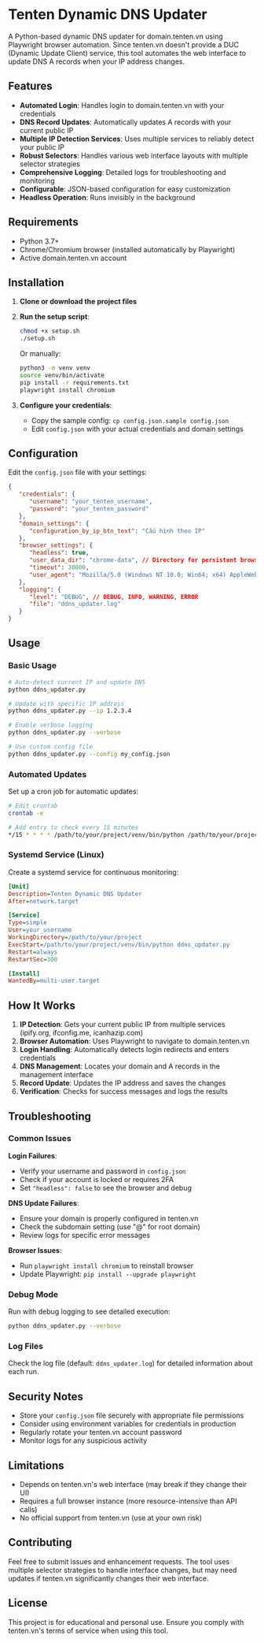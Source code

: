 ﻿# Tenten Dynamic DNS Updater

A Python-based dynamic DNS updater for domain.tenten.vn using Playwright browser automation. Since tenten.vn doesn't provide a DUC (Dynamic Update Client) service, this tool automates the web interface to update DNS A records when your IP address changes.

## Features

- **Automated Login**: Handles login to domain.tenten.vn with your credentials
- **DNS Record Updates**: Automatically updates A records with your current public IP
- **Multiple IP Detection Services**: Uses multiple services to reliably detect your public IP
- **Robust Selectors**: Handles various web interface layouts with multiple selector strategies
- **Comprehensive Logging**: Detailed logs for troubleshooting and monitoring
- **Configurable**: JSON-based configuration for easy customization
- **Headless Operation**: Runs invisibly in the background

## Requirements

- Python 3.7+
- Chrome/Chromium browser (installed automatically by Playwright)
- Active domain.tenten.vn account

## Installation

1. **Clone or download the project files**

2. **Run the setup script**:
   ```bash
   chmod +x setup.sh
   ./setup.sh
   ```

   Or manually:
   ```bash
   python3 -m venv venv
   source venv/bin/activate
   pip install -r requirements.txt
   playwright install chromium
   ```

3. **Configure your credentials**:
    - Copy the sample config: `cp config.json.sample config.json`
    - Edit `config.json` with your actual credentials and domain settings

## Configuration

Edit the `config.json` file with your settings:

```json
{
   "credentials": {
      "username": "your_tenten_username",
      "password": "your_tenten_password"
   },
   "domain_settings": {
      "configuration_by_ip_btn_text": "Cấu hình theo IP"
   },
   "browser_settings": {
      "headless": true,
      "user_data_dir": "chrome-data", // Directory for persistent browser data
      "timeout": 30000,
      "user_agent": "Mozilla/5.0 (Windows NT 10.0; Win64; x64) AppleWebKit/537.36 (KHTML, like Gecko) Chrome/120.0.0.0 Safari/537.36"
   },
   "logging": {
      "level": "DEBUG", // DEBUG, INFO, WARNING, ERROR
      "file": "ddns_updater.log"
   }
}
```

## Usage

### Basic Usage
```bash
# Auto-detect current IP and update DNS
python ddns_updater.py

# Update with specific IP address
python ddns_updater.py --ip 1.2.3.4

# Enable verbose logging
python ddns_updater.py --verbose

# Use custom config file
python ddns_updater.py --config my_config.json
```

### Automated Updates
Set up a cron job for automatic updates:

```bash
# Edit crontab
crontab -e

# Add entry to check every 15 minutes
*/15 * * * * /path/to/your/project/venv/bin/python /path/to/your/project/ddns_updater.py
```

### Systemd Service (Linux)
Create a systemd service for continuous monitoring:

```ini
[Unit]
Description=Tenten Dynamic DNS Updater
After=network.target

[Service]
Type=simple
User=your_username
WorkingDirectory=/path/to/your/project
ExecStart=/path/to/your/project/venv/bin/python ddns_updater.py
Restart=always
RestartSec=300

[Install]
WantedBy=multi-user.target
```

## How It Works

1. **IP Detection**: Gets your current public IP from multiple services (ipify.org, ifconfig.me, icanhazip.com)
2. **Browser Automation**: Uses Playwright to navigate to domain.tenten.vn
3. **Login Handling**: Automatically detects login redirects and enters credentials
4. **DNS Management**: Locates your domain and A records in the management interface
5. **Record Update**: Updates the IP address and saves the changes
6. **Verification**: Checks for success messages and logs the results

## Troubleshooting

### Common Issues

**Login Failures**:
- Verify your username and password in `config.json`
- Check if your account is locked or requires 2FA
- Set `"headless": false` to see the browser and debug

**DNS Update Failures**:
- Ensure your domain is properly configured in tenten.vn
- Check the subdomain setting (use "@" for root domain)
- Review logs for specific error messages

**Browser Issues**:
- Run `playwright install chromium` to reinstall browser
- Update Playwright: `pip install --upgrade playwright`

### Debug Mode
Run with debug logging to see detailed execution:
```bash
python ddns_updater.py --verbose
```

### Log Files
Check the log file (default: `ddns_updater.log`) for detailed information about each run.

## Security Notes

- Store your `config.json` file securely with appropriate file permissions
- Consider using environment variables for credentials in production
- Regularly rotate your tenten.vn account password
- Monitor logs for any suspicious activity

## Limitations

- Depends on tenten.vn's web interface (may break if they change their UI)
- Requires a full browser instance (more resource-intensive than API calls)
- No official support from tenten.vn (use at your own risk)

## Contributing

Feel free to submit issues and enhancement requests. The tool uses multiple selector strategies to handle interface changes, but may need updates if tenten.vn significantly changes their web interface.

## License

This project is for educational and personal use. Ensure you comply with tenten.vn's terms of service when using this tool.